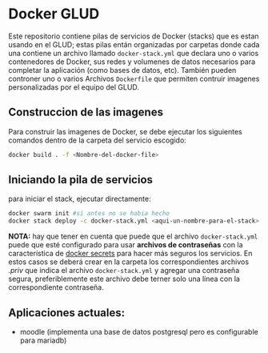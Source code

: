 # Docker GLUD

Este repositorio contiene pilas de servicios de Docker (stacks) que es estan usando en el GLUD; 
estas pilas entán organizadas por carpetas donde cada una contiene un archivo llamado `docker-stack.yml` que declara uno o varios
contenedores de Docker, sus redes y volumenes de datos necesarios para completar la aplicación (como bases de datos, etc).
También pueden controner uno o varios Archivos `Dockerfile` que permiten contruir imagenes personalizadas por el equipo del GLUD.

## Construccion de las imagenes

Para construir las imagenes de Docker, se debe ejecutar los siguientes comandos dentro de la carpeta del servicio escogido:

```bash
docker build . -f <Nombre-del-docker-file>
```
## Iniciando la pila de servicios

para iniciar el stack, ejecutar directamente:

```bash
docker swarm init #si antes no se habia hecho
docker stack deploy -c docker-stack.yml <aqui-un-nombre-para-el-stack>
```

**NOTA:**
hay que tener en cuenta que puede que el archivo `docker-stack.yml` puede que esté configurado para usar **archivos de contraseñas** con la característica
de [docker secrets](https://docs.docker.com/engine/swarm/secrets/) para hacer más seguros los servicios. En estos casos se deberá crear en la carpeta los
correspondientes archivos *.priv* que indica el archivo `docker-stack.yml` y agregar una contraseña segura, preferiblemente este archivo debe terner solo
una línea con la correspondiente contraseña.

## Aplicaciones actuales:

- moodle (implementa una base de datos postgresql pero es configurable para mariadb)

